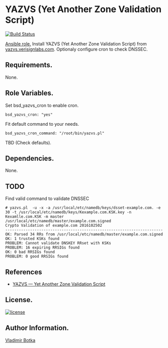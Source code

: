 YAZVS (Yet Another Zone Validation Script)
==========================================

[![Build Status](https://travis-ci.org/vbotka/ansible-yazvs.svg?branch=master)](https://travis-ci.org/vbotka/ansible-yazvs)

[Ansible role.](https://galaxy.ansible.com/vbotka/ansible-yazvs/) Install YAZVS (Yet Another Zone Validation Script) from [yazvs.verisignlabs.com](http://yazvs.verisignlabs.com/). Optionaly configure cron to check DNSSEC.


Requirements.
------------

None.


Role Variables.
--------------

Set bsd_yazvs_cron to enable cron.

```
bsd_yazvs_cron: "yes"
```

Fit default command to your needs.

```
bsd_yazvs_cron_command: "/root/bin/yazvs.pl"
```

TBD (Check defaults).


Dependencies.
------------

None.


TODO
----

Find valid command to validate DNSSEC

```
# yazvs.pl  -u -x -a /usr/local/etc/namedb/keys/dsset-example.com. -e 30 -t /usr/local/etc/namedb/keys/Kexample.com.KSK.key -n Kexamlle.com.KSK -m master /usr/local/etc/namedb/master/example.com.signed
Crypto Validation of example.com 2016102502
----------------------------------------------------------------------
OK: Parsed 34 RRs from /usr/local/etc/namedb/master/example.com.signed
OK: 1 trusted KSKs found
PROBLEM: Cannot validate DNSKEY RRset with KSKs
PROBLEM: 16 expiring RRSIGs found
OK: 0 bad RRSIGs found
PROBLEM: 0 good RRSIGs found
```

References
----------

- [YAZVS — Yet Another Zone Validation Script](http://yazvs.verisignlabs.com/)


License.
-------

[![license](https://img.shields.io/badge/license-BSD-red.svg)](https://www.freebsd.org/doc/en/articles/bsdl-gpl/article.html)


Author Information.
------------------

[Vladimir Botka](https://botka.link)
